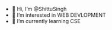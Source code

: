- 👋 Hi, I’m @ShittuSingh
- 👀 I’m interested in WEB DEVLOPMENT
- 🌱 I’m currently learning CSE
<!---
ShittuSingh/ShittuSingh is a ✨ special ✨ repository because its `README.md` (this file) appears on your GitHub profile.
You can click the Preview link to take a look at your changes.
--->
